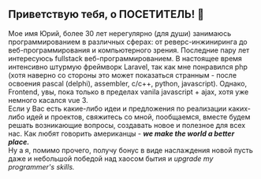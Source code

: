 ## Приветствую тебя, о  ПОСЕТИТЕЛЬ! 👋

<!--
**Cppguv/Cppguv** is a ✨ _special_ ✨ repository because its `README.md` (this file) appears on your GitHub profile.

Here are some ideas to get you started:

- 🔭 I’m currently working on ...
- 🌱 I’m currently learning ...
- 👯 I’m looking to collaborate on ...
- 🤔 I’m looking for help with ...
- 💬 Ask me about ...
- 📫 How to reach me: ...
- 😄 Pronouns: ...
- ⚡ Fun fact: ...
-->
Мое имя Юрий, более 30 лет нерегулярно (для души) занимаюсь программированием в различных сферах: от реверс-инжиниринга до веб-программирования и компьютерного зрения. Последние пару лет интересуюсь fullstack веб-программированием. В настоящее время интенсивно штурмую фреймворк Laravel, так как мне понравился php (хотя наверно со стороны это может показаться странным - после освоения pascal (delphi), assembler, c/c++, python, javascript). Однако, Frontend, увы, пока только в пределах vanila javascript + ajax, хотя уже немного касался vue 3.\
Если у Вас есть какие-либо идеи и предложения по реализации каких-либо идей и проектов, свяжитесь со мной, пообщаемся, вместе будем решать возникающие вопросы, создавать новое и полезное для всех нас. Как любят говорить американцы - **_we make the world a better place._**\
Ну а я, помимо прочего, получу бонус в виде наслаждения новой пусть даже и небольшой победой над хаосом бытия и *upgrade my programmer's skills.*
